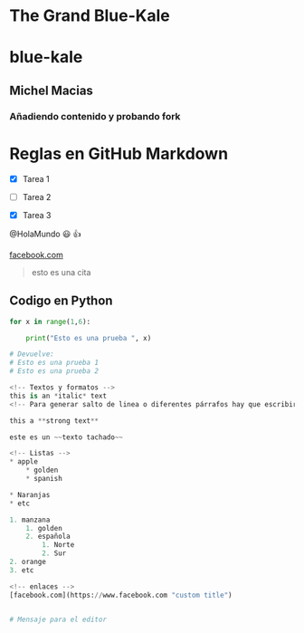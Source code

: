 # The Grand Blue-Kale
# blue-kale
## Michel Macias
### Añadiendo contenido y probando fork

# Reglas en GitHub Markdown

* [x] Tarea 1

* [ ] Tarea 2

* [x] Tarea 3

@HolaMundo :smiley: :+1:

<!-- enlaces -->
[facebook.com](https://www.facebook.com "custom title")

> esto es una cita


<!-- Tres tildes inicio y fin
    Si le especificamos el lenguaje lo colorea -->

## Codigo en Python

```python
for x in range(1,6):

    print("Esto es una prueba ", x)

# Devuelve:
# Esto es una prueba 1
# Esto es una prueba 2

<!-- Textos y formatos -->
this is an *italic* text
<!-- Para generar salto de linea o diferentes párrafos hay que escribir en diferentes lineas -->

this a **strong text**

este es un ~~texto tachado~~

<!-- Listas -->
* apple
    * golden
    * spanish

* Naranjas
* etc

1. manzana
    1. golden
    2. española
        1. Norte
        2. Sur
2. orange
3. etc

<!-- enlaces -->
[facebook.com](https://www.facebook.com "custom title")


# Mensaje para el editor